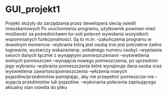 <h1>GUI_projekt1</h1>
<p>Projekt  służyły do zarządzania przez dewelopera siecią osiedli mieszkaniowych
Po uruchomieniu programu, użytkownik powinien mieć możliwość za pośrednictwem ko-soli poleceń wywołania wszystkich wspomnianych funkcjonalności. Są to m.in:
–zakończenia programu w dowolnym momencie
–wybrania którą jest osobą (nie jest potrzebne żadne logowanie, wystarczy wskazanienp. unikalnego numeru osoby)
–wypisania swoich danych łącznie z wynajętymi pomieszczeniami
–wyświetlenia wolnych pomieszczeń
–wynajęcia nowego pomieszczenia, po uprzednim jego wybraniu
–wybrania pomieszczenia które wynajmuje dana osoba oraz wyświetlenia zawartościpomieszczenia
–włożenia nowych pojazdów/przedmiotów pamiętając, aby nie przepełnić pomieszcze-nia
–wyjęcia przedmiotów lub pojazdów.
–wykonania polecenia zapisującego aktualny stan osiedla do pliku
  </p>
